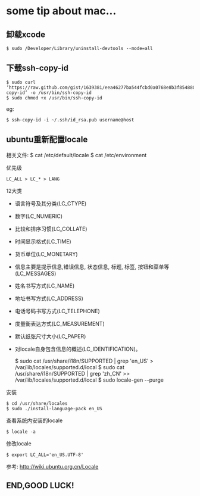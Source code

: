 some tip about mac...
=====================

卸载xcode
---------

    $ sudo /Developer/Library/uninstall-devtools --mode=all

下载ssh-copy-id
---------------

    $ sudo curl ‘https://raw.github.com/gist/1639381/eea46277ba544fcbd0a0768e8b3f854880ddb772/ssh-copy-id’ -o /usr/bin/ssh-copy-id
    $ sudo chmod +x /usr/bin/ssh-copy-id
eg:

    $ ssh-copy-id -i ~/.ssh/id_rsa.pub username@host


ubuntu重新配置locale
-------------------

相关文件:
    $ cat /etc/default/locale
    $ cat /etc/environment

优先级

    LC_ALL > LC_* > LANG

12大类

- 语言符号及其分类(LC_CTYPE)
- 数字(LC_NUMERIC)
- 比较和排序习惯(LC_COLLATE)
- 时间显示格式(LC_TIME)
- 货币单位(LC_MONETARY)
- 信息主要是提示信息,错误信息, 状态信息, 标题, 标签, 按钮和菜单等(LC_MESSAGES)
- 姓名书写方式(LC_NAME)
- 地址书写方式(LC_ADDRESS)
- 电话号码书写方式(LC_TELEPHONE)
- 度量衡表达方式(LC_MEASUREMENT)
- 默认纸张尺寸大小(LC_PAPER)
- 对locale自身包含信息的概述(LC_IDENTIFICATION)。

    $ sudo cat /usr/share/i18n/SUPPORTED | grep 'en_US' > /var/lib/locales/supported.d/local
    $ sudo cat /usr/share/i18n/SUPPORTED | grep 'zh_CN' >> /var/lib/locales/supported.d/local
    $ sudo locale-gen --purge

安装

    $ cd /usr/share/locales
    $ sudo ./install-language-pack en_US


查看系统内安装的locale

    $ locale -a

修改locale
    
    $ export LC_ALL='en_US.UTF-8'

参考: http://wiki.ubuntu.org.cn/Locale



END,GOOD LUCK!
--------------